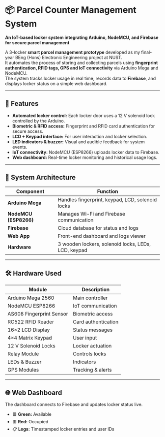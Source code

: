 # 📦 Parcel Counter Management System
**An IoT-based locker system integrating Arduino, NodeMCU, and Firebase for secure parcel management**

A 3-locker **smart parcel management prototype** developed as my final-year BEng (Hons) Electronic Engineering project at NUST.  
It automates the process of storing and collecting parcels using **fingerprint authentication, RFID tags, GPS and IoT connectivity** via Arduino Mega and NodeMCU.  
The system tracks locker usage in real time, records data to **Firebase**, and displays locker status on a simple web dashboard.

---

## 🚀 Features
- **Automated locker control:** Each locker door uses a 12 V solenoid lock controlled by the Arduino.
- **Biometric & RFID access:** Fingerprint and RFID card authentication for secure access.
- **LCD + Keypad interface:** For user interaction and locker selection.
- **LED indicators & buzzer:** Visual and audible feedback for system events.
- **IoT connectivity:** NodeMCU (ESP8266) uploads locker data to Firebase.
- **Web dashboard:** Real-time locker monitoring and historical usage logs.

---

## 🧩 System Architecture

| Component | Function |
|------------|-----------|
| **Arduino Mega** | Handles fingerprint, keypad, LCD, solenoid locks |
| **NodeMCU (ESP8266)** | Manages Wi-Fi and Firebase communication |
| **Firebase** | Cloud database for status and logs |
| **Web App** | Front-end dashboard and logs viewer |
| **Hardware** | 3 wooden lockers, solenoid locks, LEDs, LCD, keypad |

---

## 🛠️ Hardware Used
| Module | Description |
|---------|-------------|
| Arduino Mega 2560 | Main controller |
| NodeMCU ESP8266 | IoT communication |
| AS608 Fingerprint Sensor | Biometric access |
| RC522 RFID Reader | Card authentication |
| 16×2 LCD Display | Status messages |
| 4×4 Matrix Keypad | User input |
| 12 V Solenoid Locks | Locker actuation |
| Relay Module | Controls locks |
| LEDs & Buzzer | Indicators |
| GPS Modules | Tracking & alerts |

---

## 🌐 Web Dashboard
The dashboard connects to Firebase and updates locker status live.

- 🟩 **Green:** Available  
- 🟥 **Red:** Occupied  
- 📋 **Logs:** Timestamped locker entries and user IDs  





